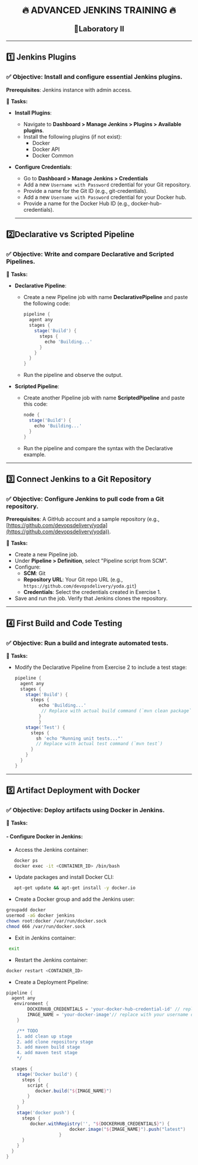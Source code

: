 <div style="text-align:center; font-size: 24px;">
<p><strong>🔥 ADVANCED JENKINS TRAINING 🔥</strong></p>
</div>
<div style="text-align:center; font-size: 20px;">
<p><strong>📌Laboratory II</strong></p>
</div>

---
## 1️⃣ Jenkins Plugins
### ✅ Objective: Install and configure essential Jenkins plugins.  
**Prerequisites**: Jenkins instance with admin access.

🔹 **Tasks:**

-  **Install Plugins**:
   - Navigate to **Dashboard > Manage Jenkins > Plugins > Available plugins**.
   - Install the following plugins (if not exist):  
     - Docker
     - Docker API
     - Docker Common   

- **Configure Credentials**:
   - Go to **Dashboard > Manage Jenkins > Credentials**
   - Add a new `Username with Password` credential for your Git repository.
   - Provide a name for the Git ID (e.g., git-credentials).
   - Add a new `Username with Password` credential for your Docker hub.
   - Provide a name for the Docker Hub ID (e.g., docker-hub-credentials).
   
   ---

## 2️⃣Declarative vs Scripted Pipeline
### ✅ Objective: Write and compare Declarative and Scripted Pipelines.

🔹 **Tasks:**

- **Declarative Pipeline**:
   - Create a new Pipeline job with name **DeclarativePipeline** and paste the following code:
     ```groovy
     pipeline {
       agent any
       stages {
         stage('Build') {
           steps {
             echo 'Building...'
           }
         }
       }
     }
     ```
   - Run the pipeline and observe the output.

- **Scripted Pipeline**:
   - Create another Pipeline job with name **ScriptedPipeline**  and paste this code:
     ```groovy
     node {
       stage('Build') {
         echo 'Building...'
       }
     }
     ```
   - Run the pipeline and compare the syntax with the Declarative example.

---

## 3️⃣ Connect Jenkins to a Git Repository
### ✅ Objective: Configure Jenkins to pull code from a Git repository.  
**Prerequisites**: A GitHub account and a sample repository (e.g., [https://github.com/devopsdelivery/yoda](https://github.com/devopsdelivery/yoda)).

🔹 **Tasks:**

- Create a new Pipeline job.
- Under **Pipeline > Definition**, select "Pipeline script from SCM".
- Configure:
   - **SCM**: Git  
   - **Repository URL**: Your Git repo URL (e.g., `https://github.com/devopsdelivery/yoda.git`)  
   - **Credentials**: Select the credentials created in Exercise 1.  
- Save and run the job. Verify that Jenkins clones the repository.

---

## 4️⃣  First Build and Code Testing
### ✅ Objective: Run a build and integrate automated tests.

🔹 **Tasks:**

- Modify the Declarative Pipeline from Exercise 2 to include a test stage:
   ```groovy
   pipeline {
     agent any
     stages {
       stage('Build') {
         steps { 
            echo 'Building...' 
             // Replace with actual build command (`mvn clean package`)
            } 
            }
       stage('Test') {
         steps {
           sh 'echo "Running unit tests..."'
           // Replace with actual test command (`mvn test`)
         }
       }
     }
   }
  ```
---

## 5️⃣ Artifact Deployment with Docker

### ✅ Objective: Deploy artifacts using Docker in Jenkins.  

🔹 **Tasks:**

#### - Configure Docker in Jenkins:
- Access the Jenkins container:
```bash
   docker ps
   docker exec -it <CONTAINER_ID> /bin/bash
   ```

- Update packages and install Docker CLI:
```bash
   apt-get update && apt-get install -y docker.io
   ```
- Create a Docker group and add the Jenkins user:
```bash
groupadd docker
usermod -aG docker jenkins
chown root:docker /var/run/docker.sock
chmod 666 /var/run/docker.sock
```
- Exit in Jenkins container:
```bash
 exit
 ```
- Restart the Jenkins container:
```bash
docker restart <CONTAINER_ID>
```

- Create a Deployment Pipeline:
```groovy
pipeline {
  agent any
   environment {
        DOCKERHUB_CREDENTIALS = 'your-docker-hub-credential-id' // replace with your ID docker-hub-credentential configuren in jenkins credentials
        IMAGE_NAME = 'your-docker-image'// replace with your username docker hub:e.g, username/xxxx
    }

    /** TODO 
    1. add clean up stage
    2. add clone repository stage
    3. add maven build stage
    4. add maven test stage
    */

  stages {
    stage('Docker build') {
      steps {
        script {
           docker.build("${IMAGE_NAME}")
        }
      }
    }
    stage('docker push') {
      steps {
         docker.withRegistry('', "${DOCKERHUB_CREDENTIALS}") {
                        docker.image("${IMAGE_NAME}").push("latest")
                    }
      }
    }
  }
}
```